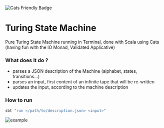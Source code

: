 ![Cats Friendly Badge](https://typelevel.org/cats/img/cats-badge-tiny.png)

Turing State Machine
=

Pure Turing State Machine running in Terminal, done with Scala using Cats (having fun with the IO Monad, Validated Applicative)

### What does it do ?
 - parses a JSON description of the Machine (alphabet, states, transitions...)
 - parses an input, first content of an infinite tape that will be re-written
 - updates the input, according to the machine description
 
### How to run
 ```bash
 sbt "run </path/to/description.json> <input>"
 ```
![example](https://i.ibb.co/VJn6sQh/Capture-d-e-cran-2019-08-13-a-19-01-45.png)
